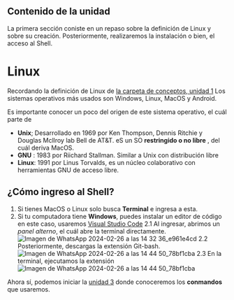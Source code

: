 ## Contenido de la unidad
La primera sección coniste en un repaso sobre la definición de Linux y sobre su creación.
Posteriormente, realizaremos la instalación o bien, el acceso al Shell.
# Linux
Recordando la definición de Linux de [la carpeta de conceptos, unidad 1](https://github.com/landalab0/IntroduccionBioinformaticaLinux/blob/main/Unidad1_conceptos.md)
 Los sistemas operativos más usados son Windows, Linux, MacOS y Android.
 
 Es importante conocer un poco del origen de este sistema operativo, el cuál parte de 
 * **Unix**; Desarrollado en 1969 por Ken Thompson, Dennis Ritchie y Douglas Mcllroy lab Bell de AT&T. eS un SO **restringido o no libre** , del cuál deriva MacOS.
 * **GNU** : 1983 por Riichard Stallman. Similar a Unix con distribución libre
 * **Linux**: 1991 por Linus Torvalds, es un núcleo colaborativo con herramientas GNU de acceso libre.

## ¿Cómo ingreso al Shell?
1. Si tienes MacOS o Linux solo busca **Terminal** e ingresa a esta.
2. Si tu computadora tiene **Windows**, puedes instalar un editor de código en este caso, usaremos [Visual Studio Code](https://code.visualstudio.com/) 
2.1 Al ingresar, abrimos un *panel alterno*, el cuál abre la terminal directamente.![Imagen de WhatsApp 2024-02-26 a las 14 32 36_e961e4cd](https://github.com/landalab0/IntroduccionBioinformaticaLinux/assets/160525027/4819e4ed-20de-45e4-8ad0-d50797d6fb6e)
2.2 Posteriormente, descargas la extensión  Git-bash.![Imagen de WhatsApp 2024-02-26 a las 14 44 50_78bf1cba](https://github.com/landalab0/IntroduccionBioinformaticaLinux/assets/160525027/bfd876d0-b945-4217-87c6-0e7ff2e89aaf)
2.3 En la terminal, ejecutamos la extensión ![Imagen de WhatsApp 2024-02-26 a las 14 44 50_78bf1cba](https://github.com/landalab0/IntroduccionBioinformaticaLinux/assets/160525027/9eab5df8-704f-43b7-873a-3d21ee07e1f1)

Ahora sí, podemos iniciar la [unidad 3](https://github.com/landalab0/IntroduccionBioinformaticaLinux/blob/bca22c1c83e52de4a7252c1a9f8a99e59d05b20a/Unidad3_Comandos.md) donde conoceremos los **conmandos** que usaremos.


 
